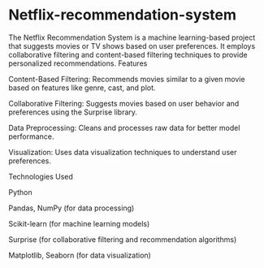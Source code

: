 # Netflix-recommendation-system
The Netflix Recommendation System is a machine learning-based project that suggests movies or TV shows based on user preferences. It employs collaborative filtering and content-based filtering techniques to provide personalized recommendations.
Features

Content-Based Filtering: Recommends movies similar to a given movie based on features like genre, cast, and plot.

Collaborative Filtering: Suggests movies based on user behavior and preferences using the Surprise library.

Data Preprocessing: Cleans and processes raw data for better model performance.

Visualization: Uses data visualization techniques to understand user preferences.

Technologies Used

Python

Pandas, NumPy (for data processing)

Scikit-learn (for machine learning models)

Surprise (for collaborative filtering and recommendation algorithms)

Matplotlib, Seaborn (for data visualization)
